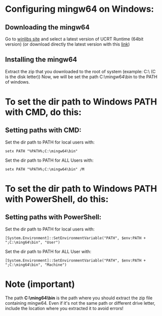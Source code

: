 # Configuring mingw64 on Windows:
## Downloading the mingw64
Go to [winlibs site](https://winlibs.com/) and select a latest version of UCRT Runtime (64bit version) (or download directly the latest version with this [link](https://github.com/brechtsanders/winlibs_mingw/releases/download/15.1.0posix-13.0.0-ucrt-r2/winlibs-i686-posix-dwarf-gcc-15.1.0-mingw-w64ucrt-13.0.0-r2.zip))
## Installing the mingw64
Extract the zip that you downloaded to the root of system (example: C:\ (C is the disk letter))
Now, we will be set the path C:\mingw64\bin to the PATH of windows.
# To set the dir path to Windows PATH with CMD, do this:
## Setting paths with CMD:
Set the dir path to PATH for local users with: 
```
setx PATH "%PATH%;C:\mingw64\bin"
```
Set the dir path to PATH for ALL Users with: 
```
setx PATH "%PATH%;C:\mingw64\bin" /M
```
# To set the dir path to Windows PATH with PowerShell, do this:
## Setting paths with PowerShell:
Set the dir path to PATH for local users with: 
```
[System.Environment]::SetEnvironmentVariable("PATH", $env:PATH + ";C:\ming64\bin", "User")
```
Set the dir path to PATH for ALL User with: 
``` 
[System.Environment]::SetEnvironmentVariable("PATH", $env:PATH + ";C:\ming64\bin", "Machine") 
```
# Note (important)
The path **C:\ming64\bin** is the path where you should extract the zip file containing mingw64. Even if it's not the same path or different drive letter, include the location where you extracted it to avoid errors!
